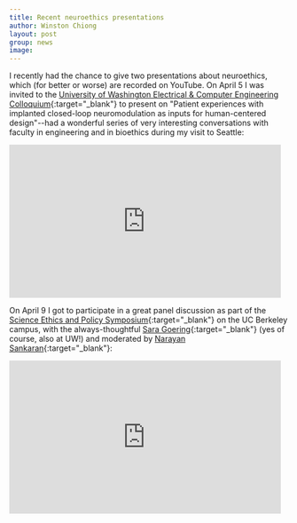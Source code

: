 ```yaml
---
title: Recent neuroethics presentations
author: Winston Chiong
layout: post
group: news
image: 
---
```


I recently had the chance to give two presentations about neuroethics, which 
(for better or worse) are recorded on YouTube. On April 5 I was invited to the 
[University of Washington Electrical & Computer Engineering Colloquium](https://www.ece.uw.edu/colloquia/winston-chiong/){:target="_blank"} 
to present on "Patient experiences with implanted closed-loop neuromodulation as 
inputs for human-centered design"--had a wonderful series of very interesting 
conversations with faculty in engineering and in bioethics during my visit to 
Seattle:

<iframe width="490" height="276" src="https://www.youtube.com/watch?v=-n1a8rziw7g" frameborder="0" allow="accelerometer; autoplay; encrypted-media; gyroscope; picture-in-picture" allowfullscreen></iframe>

On April 9 I got to participate in a great panel discussion as part of the 
[Science Ethics and Policy Symposium](https://seps2022.sched.com/event/xIqp/neuroethics-and-the-law-privacy-in-the-age-of-neuroscience){:target="_blank"} 
on the UC Berkeley campus, with the always-thoughtful 
[Sara Goering](https://phil.washington.edu/people/sara-goering){:target="_blank"} 
(yes of course, also at UW!) and moderated by 
[Narayan Sankaran](https://profiles.ucsf.edu/narayan.sankaran){:target="_blank"}:

<iframe width="490" height="276" src="https://www.youtube.com/watch?v=C-TT0YMqHQ8&list=PLPVBBz7lnPkK9U2dg8nuomo_zutytJWkx&index=10" frameborder="0" allow="accelerometer; autoplay; encrypted-media; gyroscope; picture-in-picture" allowfullscreen></iframe>